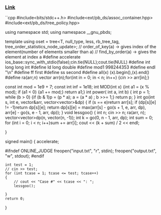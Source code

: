 ### [Link](https://cses.fi/problemset/task/1097/)

``cpp
#include<bits/stdc++.h>
#include<ext/pb_ds/assoc_container.hpp>
#include<ext/pb_ds/tree_policy.hpp>

using namespace std;
using namespace __gnu_pbds;

template<class T>
using oset = tree<T, null_type, less<T>, rb_tree_tag, tree_order_statistics_node_update>;
// order_of_key(a)  -> gives index of the element(number of elements smaller than a)
// find_by_order(a) -> gives the element at index a
#define accelerate ios_base::sync_with_stdio(false);cin.tie(NULL);cout.tie(NULL)
#define int        long long int
#define ld         long double
#define mod1       998244353
#define endl       "\n"
#define ff         first
#define ss         second
#define all(x)     (x).begin(),(x).end()
#define ra(arr,n)  vector<int> arr(n);for(int in = 0; in < n; in++) {cin >> arr[in];}

const int mod = 1e9 + 7;
const int inf = 1e18;
int MOD(int x) {int a1 = (x % mod); if (a1 < 0) {a1 += mod;} return a1;}
int power( int a,  int b) {
    int p = 1; while (b > 0) {if (b & 1)p = (p * a); a = (a * a)  ; b >>= 1;}
    return p;
}
int go(int s, int e, vector<int>&arr, vector<vector<int>>&dp)
{
    if (s == e)return arr[s];
    if (dp[s][e] != -1)return dp[s][e];
    return dp[s][e] = max(arr[s] - go(s + 1, e, arr, dp), arr[e] - go(s, e - 1, arr, dp));
}
void lessgoo()
{
    int n;
    cin >> n;
    ra(arr, n);
    vector<vector<int>>dp(n, vector<int>(n, -1));
    int k = go(0, n - 1, arr, dp);
    int sum = 0;
    for (int i = 0; i < n; i++)sum += arr[i];
    cout << (k + sum) / 2 << endl;

}

signed main()
{
    accelerate;

#ifndef ONLINE_JUDGE
    freopen("input.txt", "r", stdin);
    freopen("output.txt", "w", stdout);
#endif

    int test = 1;
    // cin >> test;
    for (int tcase = 1; tcase <= test; tcase++)
    {
        // cout << "Case #" << tcase << ": ";
        lessgoo();

    }
    return 0;
}
